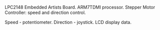 LPC2148 Embedded Artists Board. ARM7TDMI processor. Stepper Motor Controller: speed and direction control.

Speed - potentiometer. Direction - joystick.
LCD display data.